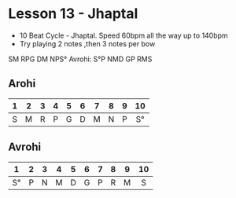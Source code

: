 # Lesson 13 - Jhaptal


- 10 Beat Cycle - Jhaptal.  Speed 60bpm all the way up to 140bpm
- Try playing 2 notes ,then 3 notes per bow

SM RPG DM NPS°
Avrohi:
S°P NMD GP RMS

## Arohi

1 | 2 | 3 | 4 | 5 | 6 | 7 | 8 | 9 | 10 |
:-: | :-: | :-: | :-: | :-: | :-: | :-: | :-: | :-: | :-: 
S | M | R | P | G | D | M | N | P | S°

## Avrohi

1 | 2 | 3 | 4 | 5 | 6 | 7 | 8 | 9 | 10 |
:-: | :-: | :-: | :-: | :-: | :-: | :-: | :-: | :-: | :-: 
S° | P | N | M | D | G | P | R | M | S